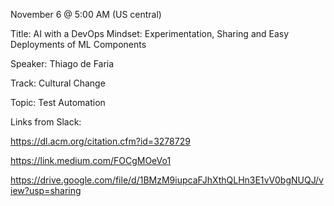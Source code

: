 November 6 @ 5:00 AM (US central)

Title: AI with a DevOps Mindset: Experimentation, Sharing and Easy Deployments of ML Components

Speaker: Thiago de Faria

Track: Cultural Change

Topic: Test Automation

Links from Slack:

https://dl.acm.org/citation.cfm?id=3278729

https://link.medium.com/FOCgMOeVo1

https://drive.google.com/file/d/1BMzM9iupcaFJhXthQLHn3E1vV0bgNUQJ/view?usp=sharing
